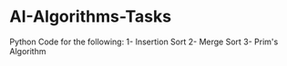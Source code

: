 # AI-Algorithms-Tasks
Python Code for the following:
1- Insertion Sort
2- Merge Sort
3- Prim's Algorithm

